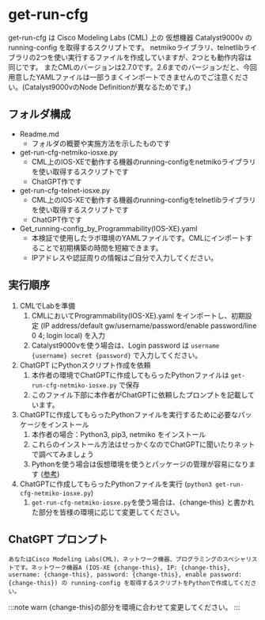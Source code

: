 # get-run-cfg

get-run-cfg は Cisco Modeling Labs (CML) 上の
仮想機器 Catalyst9000v の running-config を取得するスクリプトです。
netmikoライブラリ、telnetlibライブラリの2つを使い実行するファイルを作成していますが、2つとも動作内容は同じです。
またCMLのバージョンは2.7.0です。2.6までのバージョンだと、今回用意したYAMLファイルは一部うまくインポートできませんのでご注意ください。(Catalyst9000vのNode Definitionが異なるためです。)

## フォルダ構成
- Readme.md
  - フォルダの概要や実施方法を示したものです
- get-run-cfg-netmiko-iosxe.py
  - CML上のIOS-XEで動作する機器のrunning-configをnetmikoライブラリを使い取得するスクリプトです
  - ChatGPT作です
- get-run-cfg-telnet-iosxe.py
  - CML上のIOS-XEで動作する機器のrunning-configをtelnetlibライブラリを使い取得するスクリプトです
  - ChatGPT作です
- Get_running-config_by_Programmability(IOS-XE).yaml
  - 本検証で使用したラボ環境のYAMLファイルです。CMLにインポートすることで初期構築の時間を短縮できます。
  - IPアドレスや認証周りの情報はご自分で入力してください。

## 実行順序
1. CMLでLabを準備
   1. CMLにおいてProgrammability(IOS-XE).yaml をインポートし、初期設定 (IP address/default gw/username/password/enable password/line 0 4; login local) を入力
   2. Catalyst9000vを使う場合は、Login password は ```username {username} secret {password}``` で入力してください。
2. ChatGPT にPythonスクリプト作成を依頼
   1. 本作者の環境でChatGPTに作成してもらったPythonファイルは ```get-run-cfg-netmiko-iosxe.py``` で保存
   2. このファイル下部に本作者がChatGPTに依頼したプロンプトを記載しています。
3. ChatGPTに作成してもらったPythonファイルを実行するために必要なパッケージをインストール
   1. 本作者の場合：Python3, pip3, netmiko をインストール
   2. これらのインストール方法はせっかくなのでChatGPTに聞いたりネットで調べてみましょう
   3. Pythonを使う場合は仮想環境を使うとパッケージの管理が容易になります ([参考](https://qiita.com/shun_sakamoto/items/7944d0ac4d30edf91fde))
4. ChatGPTに作成してもらったPythonファイルを実行 (```python3 get-run-cfg-netmiko-iosxe.py```)
   1. ```get-run-cfg-netmiko-iosxe.py```を使う場合は、{change-this} と書かれた部分を皆様の環境に応じて変更してください。

## ChatGPT プロンプト
```
あなたはCisco Modeling Labs(CML)、ネットワーク機器、プログラミングのスペシャリストです。ネットワーク機器A (IOS-XE {change-this}, IP: {change-this}, username: {change-this}, password: {change-this}, enable password: {change-this}) の running-config を取得するスクリプトをPythonで作成してください。
```

:::note warn
{change-this}の部分を環境に合わせて変更してください。
:::